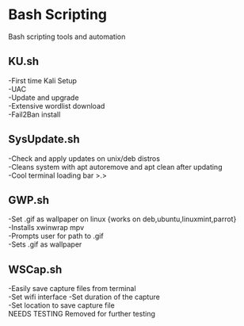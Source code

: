 # Bash Scripting
Bash scripting tools and automation  

## KU.sh   
  -First time Kali Setup   
  -UAC  
  -Update and upgrade  
  -Extensive wordlist download  
  -Fail2Ban install  
  
## SysUpdate.sh   
  -Check and apply updates on unix/deb distros  
  -Cleans system with apt autoremove and apt clean after updating  
  -Cool terminal loading bar >.>  
  
## GWP.sh   
  -Set .gif as wallpaper on linux {works on deb,ubuntu,linuxmint,parrot}  
  -Installs xwinwrap mpv  
  -Prompts user for path to .gif  
  -Sets .gif as wallpaper  

## WSCap.sh  
  -Easily save capture files from terminal  
  -Set wifi interface
  -Set duration of the capture  
  -Set location to save capture file  
NEEDS TESTING
Removed for further testing
